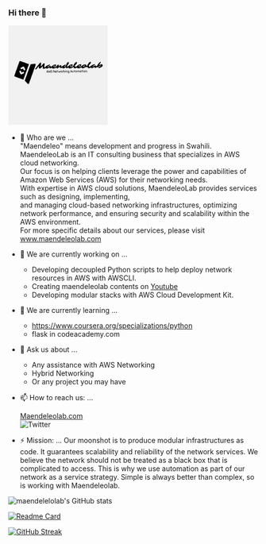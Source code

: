 ### Hi there 👋

<img src="/images/banner.png" width=200>

- 💬 Who are we ...<br>
	"Maendeleo" means development and progress in Swahili.<br>
	MaendeleoLab is an IT consulting business that specializes in AWS cloud networking.<br> 
	Our focus is on helping clients leverage the power and capabilities of Amazon Web Services (AWS) for their networking needs.<br> 
	With expertise in AWS cloud solutions, MaendeleoLab provides services such as designing, implementing,<br> 
	and managing cloud-based networking infrastructures, optimizing network performance, and ensuring security and scalability within the AWS environment.<br> 
	For more specific details about our services, please visit www.maendeleolab.com

- 🔭 We are currently working on ...
	- Developing decoupled Python scripts to help deploy network resources in AWS with AWSCLI.
	- Creating maendeleolab contents on [Youtube](https://www.youtube.com/channel/UCIv32b8ri2-AmoUZI5wolfA)
	- Developing modular stacks with AWS Cloud Development Kit.

- 🌱 We are currently learning ...
	- https://www.coursera.org/specializations/python
	- flask in codeacademy.com

- 💬 Ask us about ...
	- Any assistance with AWS Networking
	- Hybrid Networking
	- Or any project you may have

- 📫 How to reach us: ...

	[Maendeleolab.com](www.maendeleolab.com)<br>
	![Twitter](https://img.shields.io/twitter/follow/maendeleolab?style=social)

- ⚡ Mission: ...
	Our moonshot is to produce modular infrastructures as code.
	It guarantees scalability and reliability of the network services. We believe the network should not be treated as a black box that is complicated to access.
	This is why we use automation as part of our network as a service strategy. Simple is always better than complex, so is working with Maendeleolab.



![maendelelolab's GitHub stats](https://github-readme-stats.vercel.app/api?username=maendeleolab&count_private=true&show_icons=true&theme=highcontrast)

[![Readme Card](https://github-readme-stats.vercel.app/api/pin/?username=maendeleolab&repo=maendeleolab)](https://github.com/maendeleolab/maendeleolab)

[![GitHub Streak](https://github-readme-streak-stats.herokuapp.com?user=maendeleolab&theme=highcontrast)](https://git.io/streak-stats)



